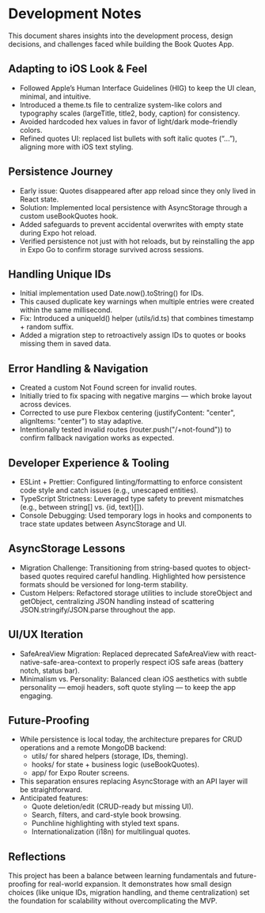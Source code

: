 # Development Notes
This document shares insights into the development process, design decisions, and challenges faced while building the Book Quotes App.

## Adapting to iOS Look & Feel
- Followed Apple’s Human Interface Guidelines (HIG) to keep the UI clean, minimal, and intuitive.
- Introduced a theme.ts file to centralize system-like colors and typography scales (largeTitle, title2, body, caption) for consistency.
- Avoided hardcoded hex values in favor of light/dark mode–friendly colors.
- Refined quotes UI: replaced list bullets with soft italic quotes (“...”), aligning more with iOS text styling.

## Persistence Journey
- Early issue: Quotes disappeared after app reload since they only lived in React state.
- Solution: Implemented local persistence with AsyncStorage through a custom useBookQuotes hook.
- Added safeguards to prevent accidental overwrites with empty state during Expo hot reload.
- Verified persistence not just with hot reloads, but by reinstalling the app in Expo Go to confirm storage survived across sessions.

## Handling Unique IDs
- Initial implementation used Date.now().toString() for IDs.
- This caused duplicate key warnings when multiple entries were created within the same millisecond.
- Fix: Introduced a uniqueId() helper (utils/id.ts) that combines timestamp + random suffix.
- Added a migration step to retroactively assign IDs to quotes or books missing them in saved data.

## Error Handling & Navigation
- Created a custom Not Found screen for invalid routes.
- Initially tried to fix spacing with negative margins — which broke layout across devices.
- Corrected to use pure Flexbox centering (justifyContent: "center", alignItems: "center") to stay adaptive.
- Intentionally tested invalid routes (router.push("/+not-found")) to confirm fallback navigation works as expected.

## Developer Experience & Tooling
- ESLint + Prettier: Configured linting/formatting to enforce consistent code style and catch issues (e.g., unescaped entities).
- TypeScript Strictness: Leveraged type safety to prevent mismatches (e.g., between string[] vs. {id, text}[]).
- Console Debugging: Used temporary logs in hooks and components to trace state updates between AsyncStorage and UI.

## AsyncStorage Lessons
- Migration Challenge: Transitioning from string-based quotes to object-based quotes required careful handling. Highlighted how persistence formats should be versioned for long-term stability.
- Custom Helpers: Refactored storage utilities to include storeObject and getObject, centralizing JSON handling instead of scattering JSON.stringify/JSON.parse throughout the app.

## UI/UX Iteration
- SafeAreaView Migration: Replaced deprecated SafeAreaView with react-native-safe-area-context to properly respect iOS safe areas (battery notch, status bar).
- Minimalism vs. Personality: Balanced clean iOS aesthetics with subtle personality — emoji headers, soft quote styling — to keep the app engaging.

## Future-Proofing
- While persistence is local today, the architecture prepares for CRUD operations and a remote MongoDB backend:
    - utils/ for shared helpers (storage, IDs, theming).
    - hooks/ for state + business logic (useBookQuotes).
    - app/ for Expo Router screens.
- This separation ensures replacing AsyncStorage with an API layer will be straightforward.
- Anticipated features:
  - Quote deletion/edit (CRUD-ready but missing UI).
  - Search, filters, and card-style book browsing.
  - Punchline highlighting with styled text spans.
  - Internationalization (i18n) for multilingual quotes.

## Reflections
This project has been a balance between learning fundamentals and future-proofing for real-world expansion.
It demonstrates how small design choices (like unique IDs, migration handling, and theme centralization) set the foundation for scalability without overcomplicating the MVP.
